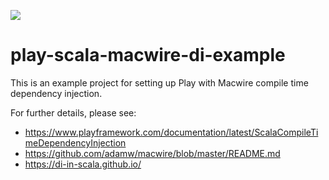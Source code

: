 [<img src="https://img.shields.io/travis/playframework/play-scala-macwire-di-example.svg"/>](https://travis-ci.org/playframework/play-scala-macwire-di-example)

# play-scala-macwire-di-example

This is an example project for setting up Play with Macwire compile time dependency injection.

For further details, please see:

* https://www.playframework.com/documentation/latest/ScalaCompileTimeDependencyInjection
* https://github.com/adamw/macwire/blob/master/README.md
* https://di-in-scala.github.io/